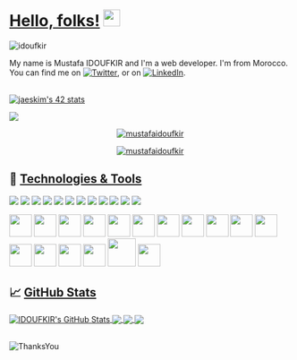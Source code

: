 <!-- [![Header](https://user-images.githubusercontent.com/57219106/95013481-707b5c00-0638-11eb-92b8-0649623b17e0.png "Header")](https://twitter.com/MustafaIdoufkir) -->

# [Hello, folks!](https://github.com/Idoufkir/Idoufkir/blob/main/README.md#hello-folks-) <img src="https://raw.githubusercontent.com/MartinHeinz/MartinHeinz/master/wave.gif" width="30px">
<p align="left"> <img src="https://komarev.com/ghpvc/?username=idoufkir&label=Profile%20views&color=0e75b6&style=flat" alt="idoufkir" /> </p>

My name is Mustafa IDOUFKIR and I'm a web developer. I'm from Morocco. You can find me on [![Twitter][1.2]][1],  or on [![LinkedIn][3.2]][3].<br><br>

[![jaeskim's 42 stats](https://badge42.herokuapp.com/api/stats/midoufki?cursus=C%20Piscine)](https://github.com/Idoufkir)


![](https://img.shields.io/badge/Pool_at-1337-blue)


<p align="center"> <a href="https://twitter.com/1337FIL" target="_blank"><img src="https://img.shields.io/twitter/follow/1337FIL?logo=twitter&style=for-the-badge" alt="mustafaidoufkir" /></a> </p>

<p align="center"> <a href="https://twitter.com/mustafaidoufkir" target="_blank"><img src="https://img.shields.io/twitter/follow/mustafaidoufkir?logo=twitter&style=for-the-badge" alt="mustafaidoufkir" /></a> </p>
  
## 🔧 [Technologies & Tools](https://github.com/Idoufkir/Idoufkir/blob/main/README.md#-technologies--tools)


![](https://img.shields.io/badge/Code-HTML5-informational?style=flat&logo=html&logoColor=white&color=2bbc8a)
![](https://img.shields.io/badge/Code-CSS3-informational?style=flat&logo=css&logoColor=white&color=2bbc8a)
![](https://img.shields.io/badge/Code-JavaScript-informational?style=flat&logo=javascript&logoColor=white&color=2bbc8a)
![](https://img.shields.io/badge/Code-Node.js-informational?style=flat&logo=node.js&logoColor=white&color=2bbc8a)
![](https://img.shields.io/badge/Code-jQuery-informational?style=flat&logo=jQuery&logoColor=white&color=2bbc8a)
![](https://img.shields.io/badge/Code-Vue.js-informational?style=flat&logo=vue.js&logoColor=white&color=2bbc8a)
![](https://img.shields.io/badge/Code-React.js-informational?style=flat&logo=react.js&logoColor=white&color=2bbc8a)
![](https://img.shields.io/badge/Code-Laravel-informational?style=flat&logo=laravel&logoColor=white&color=2bbc8a)
![](https://img.shields.io/badge/Tools-PostgreSQL-informational?style=flat&logo=postgresql&logoColor=white&color=2bbc8a)
![](https://img.shields.io/badge/Tools-Mysql-informational?style=flat&logo=mysql&logoColor=white&color=2bbc8a)
![](https://img.shields.io/badge/Tools-xampp-informational?style=flat&logo=xampp&logoColor=white&color=2bbc8a)
![](https://img.shields.io/badge/Tools-laragon-informational?style=flat&logo=laragon&logoColor=white&color=2bbc8a)


<img height="40" src="https://user-images.githubusercontent.com/57219106/96045970-a1466700-0e6a-11eb-988f-10ca0d2f78b8.png"> <img height="40" src="https://user-images.githubusercontent.com/57219106/96045949-9e4b7680-0e6a-11eb-95af-483f095fdd5d.png"> <img height="40" src="https://user-images.githubusercontent.com/57219106/96045961-a0153a00-0e6a-11eb-8c62-c0e9119f08e0.png"> <img height="40" src="https://user-images.githubusercontent.com/57219106/96045954-9ee40d00-0e6a-11eb-99e4-412ea40c8edd.png"> <img height="40" src="https://user-images.githubusercontent.com/57219106/96045971-a1defd80-0e6a-11eb-84a5-3394a111df01.png"> <img height="40" src="https://user-images.githubusercontent.com/57219106/96045963-a0add080-0e6a-11eb-9efe-362bc57cd2b6.png"> <img height="40" src="https://user-images.githubusercontent.com/57219106/96045960-a0153a00-0e6a-11eb-9749-a45400bdec0a.png"> <img height="40" src="https://user-images.githubusercontent.com/57219106/96045947-9e4b7680-0e6a-11eb-8ac4-0490b6490a70.png"> <img height="40" src="https://user-images.githubusercontent.com/57219106/96045958-9f7ca380-0e6a-11eb-8da5-8ca91e35c084.png"> <img height="40" src="https://user-images.githubusercontent.com/57219106/96045962-a0add080-0e6a-11eb-8220-3d189e84e04a.png"> <img height="40" src="https://user-images.githubusercontent.com/57219106/96045957-9ee40d00-0e6a-11eb-8419-68452b3a8663.png"> <img height="40" src="https://user-images.githubusercontent.com/57219106/96045959-9f7ca380-0e6a-11eb-9721-69b8abb59e21.png"> <img height="40" src="https://user-images.githubusercontent.com/57219106/96045967-a1466700-0e6a-11eb-9233-8ecc2d850a89.png"> <img height="40" src="https://user-images.githubusercontent.com/57219106/96045943-9d1a4980-0e6a-11eb-8fd7-330a8437aa83.png"> <img height="40" src="https://user-images.githubusercontent.com/57219106/96045951-9e4b7680-0e6a-11eb-9499-aa61ac5ffc32.png"> <img height="50" src="https://user-images.githubusercontent.com/57219106/96045953-9ee40d00-0e6a-11eb-96a4-3647f4f77b04.png"> <img height="40" src="https://user-images.githubusercontent.com/57219106/96045972-a1defd80-0e6a-11eb-9be8-6dd1085cc99c.png"> <!-- <img height="40" src=""> -->


## &#x1f4c8; [GitHub Stats](https://github.com/Idoufkir/Idoufkir/blob/main/README.md#-github-stats)

<a href="https://github.com/Idoufkir/Idoufkir">
  <img align="center" src="https://github-readme-stats.vercel.app/api?username=Idoufkir&show_icons=true&line_height=27&count_private=true&title_color=ffffff&text_color=c9cacc&icon_color=2bbc8a&bg_color=41454a" alt="IDOUFKIR's GitHub Stats" />
</a>

<a href="https://github.com/Idoufkir/Idoufkir">
  <img align="center" src="https://github-readme-stats.vercel.app/api/top-langs/?username=Idoufkir&hide=java,html&title_color=ffffff&text_color=c9cacc&icon_color=2bbc8a&bg_color=41454a" />
</a>

<a href="https://github.com/Idoufkir/app-SupGest--Brief-gestion-d-inventaire-">
  <img align="center" src="https://github-readme-stats.vercel.app/api/pin/?username=Idoufkir&repo=app-SupGest--Brief-gestion-d-inventaire-&title_color=ffffff&text_color=c9cacc&icon_color=2bbc8a&bg_color=26397d" />
</a>

<a href="https://github.com/Idoufkir/Projet-Fil-Rouge">
  <img align="center" src="https://github-readme-stats.vercel.app/api/pin/?username=Idoufkir&repo=Projet-Fil-Rouge&title_color=ffffff&text_color=c9cacc&icon_color=2bbc8a&bg_color=267d6a" />
</a><br><br>



![ThanksYou](https://img.shields.io/badge/🙏Thank_You_For_Spending_a_Moment_On_My_Profile,_Happy_Coding,_All_The_Very_Best-dodgerred.svg?style=for-the-badge)

<!-- links to social media icons -->

<!-- icons with padding -->

[1.1]: http://i.imgur.com/tXSoThF.png (twitter icon with padding)
[2.1]: http://i.imgur.com/0o48UoR.png (github icon with padding)

<!-- icons without padding -->

[1.2]: http://i.imgur.com/wWzX9uB.png (twitter icon without padding)
[2.2]: http://i.imgur.com/9I6NRUm.png (github icon without padding)
[3.2]: https://raw.githubusercontent.com/MartinHeinz/MartinHeinz/master/linkedin-3-16.png (LinkedIn icon without padding)


<!-- links to your social media accounts -->

[0]: https://twitter.com/MustafaIdoufkir
[1]: https://twitter.com/MustafaIdoufkir
[2]: https://github.com/Idoufkir
[3]: https://www.linkedin.com/in/idoufkir
[4]: https://youcode.ma


<!-- Resources -->
<!-- Icons: https://simpleicons.org/ -->
<!-- GitHub Stats: https://github.com/anuraghazra/github-readme-stats -->
<!-- Emojis: https://emojipedia.org/emoji/ -->
<!-- HTML Emojis: https://www.fileformat.info/index.htm -->
<!-- Shields: https://shields.io/ -->
<!-- Awesome GitHub Profile README: https://github.com/abhisheknaiidu/awesome-github-profile-readme -->
